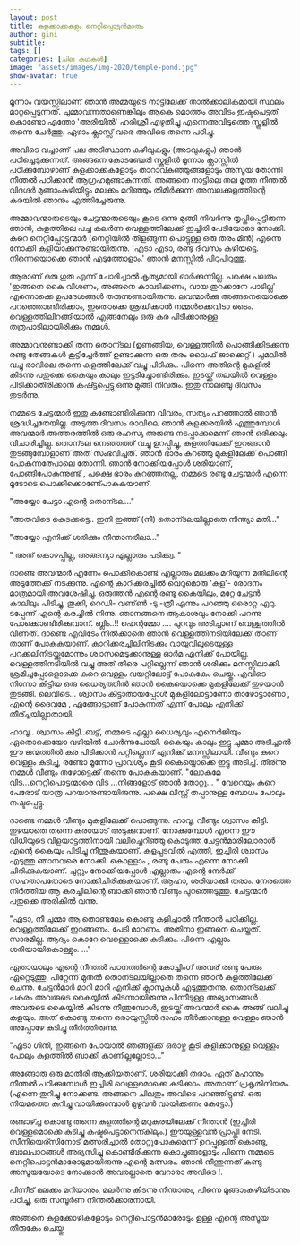 ```yaml
---
layout: post
title: കുളക്കാക്കകളും നെറ്റിപ്പൊട്ടന്‍മാരും
author: gini
subtitle: 
tags: []
categories: [ചില കഥകള്‍]
image: "assets/images/img-2020/temple-pond.jpg"
show-avatar: true
---
```

മൂന്നാം വയസ്സിലാണ് ഞാന്‍ അമ്മയുടെ നാട്ടിലേക്ക് താല്‍ക്കാലികമായി സ്ഥലം മാറ്റപ്പെടുന്നത്. ചുമ്മാവന്നതാണെങ്കിലും ആകെ മൊത്തം അവിടം ഇഷ്ടപെട്ടത് കൊണ്ടോ എന്തോ 'അരിയില്‍' ഹരിശ്രീ എഴുതിച്ചു എന്നെഅവിടുത്തെ സ്കൂളില്‍ തന്നെ ചേര്‍ത്തു. ഏഴാം ക്ലാസ്സ് വരെ അവിടെ തന്നെ പഠിച്ചു.

അവിടെ വച്ചാണ് പല അടിസ്ഥാന കഴിവുകളും (അടവുകളും) ഞാന്‍ പഠിച്ചെടുക്കുന്നത്. അങ്ങനെ കോടഞ്ചേരി സ്കൂളില്‍ മൂന്നാം ക്ലാസ്സില്‍ പഠിക്കുമ്പോഴാണ് കുളക്കാക്കകളോടും താറാവ്കുഞ്ഞുങ്ങളോടും അസൂയ തോന്നി നീന്തല്‍ പഠിക്കാന്‍ ആഗ്രഹമുണ്ടാകുന്നത്. അങ്ങനെ നാട്ടിലെ തല മൂത്ത നീന്തല്‍ വിദഗ്ദര്‍ മുങ്ങാംകുഴിയിട്ടും മലക്കം മറിഞ്ഞും തിമിര്‍ക്കുന്ന അമ്പലക്കുളത്തിന്റെ കരയില്‍ ഞാനും എത്തിച്ചേരുന്നു.

അമ്മാവന്മാരുടെയും ചേട്ടന്മാരുടെയും കൂടെ ഒന്നു മുങ്ങി നിവര്‍ന്നു തൃപ്തിപ്പെട്ടിരുന്ന ഞാന്‍, കുളത്തിലെ പച്ച കലര്‍ന്ന വെള്ളത്തിലേക്ക് ഇച്ചിരി പേടിയോടെ നോക്കി. കുറെ നെറ്റിപ്പോട്ടന്മാര്‍ (നെറ്റിയില്‍ തിളങ്ങുന്ന പൊട്ടുള്ള ഒരു തരം മീന്‍) എന്നെ നോക്കി കളിയാക്കുന്നുണ്ടായിരുന്നു.
'എടാ എടാ, രണ്ടു ദിവസം കഴിയട്ടെ. നിന്നെയൊക്കെ ഞാന്‍ എടുത്തോളാം.' ഞാന്‍ മനസ്സില്‍ പിറുപിറുത്തു.

ആരാണ് ഒരു ഗുരു എന്ന് ചോദിച്ചാല്‍ കൃത്യമായി ഓര്‍ക്കുന്നില്ല. പക്ഷെ പലരും 'ഇങ്ങനെ കൈ വീശണം, അങ്ങനെ കാലടിക്കണം, വായ തുറക്കാനേ പാടില്ല' എന്നൊക്കെ ഉപദേശങ്ങള്‍ തരുന്നുണ്ടായിരുന്നു. ലവന്മാര്‍ക്കു അങ്ങനെയൊക്കെ പറഞ്ഞൊണ്ടിരിക്കാം, ഇതൊക്കെ ശ്രദ്ധിക്കാന്‍ നമ്മള്‍ക്കെവിടാ ടൈം. വെള്ളത്തിലിറങ്ങിയാല്‍ എങ്ങനേലും ഒരു കര പിടിക്കാനുള്ള തത്രപാടിലായിരിക്കും നമ്മള്‍.

അമ്മാവനുണ്ടാക്കി തന്ന തൊന്ടല (ഉണങ്ങിയ, വെള്ളത്തില്‍ പൊങ്ങിക്കിടക്കുന്ന രണ്ടു തേങ്ങകള്‍ കൂട്ടിച്ചേര്‍ത്ത് ഉണ്ടാക്കുന്ന ഒരു തരം ലൈഫ് ജാക്കെറ്റ്‌ ) ചുമലില്‍ വച്ചു രാവിലെ തന്നെ കുളത്തിലേക്ക് വച്ചു പിടിക്കും. പിന്നെ അതിന്റെ മുകളില്‍ കിടന്നു പതുക്കെ കൈയും കാലും ഇട്ടടിച്ചോണ്ടിരിക്കും. ഇടയ്ക്ക് തലയില്‍ വെള്ളം പിടിക്കാതിരിക്കാന്‍ കഷ്ട്ടപ്പെട്ടു ഒന്നു മുങ്ങി നിവരും. ഇതു നാലഞ്ചു ദിവസം തുടര്‍ന്നു.

നമ്മടെ ചേട്ടന്മാര്‍ ഇതു കണ്ടോണ്ടിരിക്കുന്ന വിവരം, സത്യം പറഞ്ഞാല്‍ ഞാന്‍ ശ്രദ്ധിച്ചതേയില്ല. അടുത്ത ദിവസം രാവിലെ ഞാന്‍ കുളക്കരയില്‍ എത്തുമ്പോള്‍ അവന്മാര്‍ അത്തരത്തില്‍ ഒരു രഹസ്യ അജണ്ട നടപ്പാക്കുമെന്ന് ഞാന്‍ ഒരിക്കലും വിചാരിച്ചില്ല. തൊന്ടല നെഞ്ഞത്ത് വച്ചു ഉറപ്പിച്ചു, കുളത്തിലേക്ക് ഇറങ്ങാന്‍ തുടങ്ങുമ്പോളാണ് അത് സംഭവിച്ചത്. ഞാന്‍ ഭാരം കുറഞ്ഞു മുകളിലേക്ക് പൊങ്ങി പോകുന്നത്പോലെ തോന്നി. ഞാന്‍ നോക്കിയപ്പോള്‍ ശരിയാണ്, പോങ്ങിപോകുന്നുണ്ട് , പക്ഷെ ഭാരം കുറഞ്ഞതല്ല, നമ്മടെ രണ്ടു ചേട്ടന്മാര്‍ എന്നെ മൂടോടെ പൊക്കിക്കൊണ്ട്പോകുകയാണ്.

"അയ്യോ ചേട്ടാ എന്റെ തൊന്ടല..."

"അതവിടെ കെടക്കട്ടെ.. ഇനി ഇഞ്ഞ് (നീ) തൊന്ടലയില്ലാതെ നീന്ത്യാ മതി..."

"അയ്യോ എനിക്ക് ശരിക്കും നീന്താനരീലാ..."

" അത് കൊഴപ്പില്ല, അങ്ങന്യാ എല്ലാരും പടിക്ക്വ. "

ദാണ്ടെ അവന്മാര്‍ എന്നേം പൊക്കികൊണ്ട് എല്ലാരും മലക്കം മറിയുന്ന മതിലിന്റെ അടുത്തേക്ക് നടക്കുന്നു. എന്റെ കാറിക്കരച്ചില്‍ വെറുമൊരു 'കുള'- രോദനം മാത്രമായി അവശേഷിച്ചു. ഒരുത്തന്‍ എന്റെ രണ്ടു കൈയിലും, മറ്റേ ചേട്ടന്‍ കാലിലും പിടിച്ചു, തൂക്കി, റെഡി- വണ്ണ്‍ -ടു -ത്രീ എന്നും പറഞ്ഞു ഒരൊറ്റ ഏറു. ടപ്പേന്ന് എന്റെ കരച്ചില്‍ നിന്നു. ഞാനങ്ങനെ ആകാശവും നോക്കി പറന്നു പോക്കൊണ്ടിരിക്കുവാന്. ബ്ലിം..!! ഹെന്റമ്മോ .... പുറവും അടിച്ചാണ് വെള്ളത്തില്‍ വീണത്‌.
ദാണ്ടെ എവിടേം നില്‍ക്കാതെ ഞാന്‍ വെള്ളത്തിനടിയിലേക്ക്‌ താണ് താണ് പോകുകയാണ്. കാറിക്കരച്ചിലിനിടക്കും വായുവിലൂടെയുള്ള പറക്കലിനിടയ്ക്കുമോന്നും ശ്വാസമെടുക്കാനുള്ള ഓര്‍മ എനിക്ക് പോയില്ല. വെള്ളത്തിനടിയില്‍ വച്ചു അത് തീരെ പറ്റില്ലെന്ന് ഞാന്‍ ശരിക്കും മനസ്സിലാക്കി. ശ്രമിച്ചപ്പോളൊക്കെ കുറെ വെള്ളം വയറ്റിലോട്ട് പോകുകേം ചെയ്തു. എവിടെ നിന്നോ കിട്ടിയ ഒരു ധൈര്യത്തില്‍ ഞാന്‍ കൈയൊക്കെ മുകളിലേക്ക് തുഴയാന്‍ തുടങ്ങി.
ലെവിടെ... ശ്വാസം കിട്ടാതായപ്പോള്‍ മുകളിലോട്ടാണോ താഴോട്ടാണോ , എന്റെ ദൈവമേ , എങ്ങോട്ടാണ് പോകുന്നത് എന്ന് പോലും എനിക്ക് തീര്ച്ചയില്ലാതായി.

ഹാവൂ.. ശ്വാസം കിട്ടി..ബട്ട്‌, നമ്മടെ എല്ലാ ധൈര്യവും എനെര്‍ജിയും ഏതൊക്കെയോ വഴിയില്‍ ചോര്‍ന്നുപോയി. കൈയും കാലും ഇട്ടു ചുമ്മാ അടിച്ചാല്‍ ഈ ജന്മത്തില്‍ കര പിടിക്കാന്‍ പറ്റില്ലെന്ന് എനിക്ക് മനസ്സിലായി. വീണ്ടും കുറെ വെള്ളം കുടിച്ചു, രണ്ടോ മൂന്നോ പ്രാവശ്യം കൂടി കൈയ്യൊക്കെ ഇട്ടു അടിച്ച്. തീര്ന്നു നമ്മള്‍ വീണ്ടും തഴോട്ടെക്ക് തന്നെ പോകുകയാണ്.
"ലോകമേ വിട...നെറ്റിപൊട്ടന്മാരെ വിട ...നിങ്ങളോട് ഞാന്‍ തോറ്റു... " വേറെയും കുറെ പേരോട് യാത്ര പറയാനുണ്ടായിരുന്നു. പക്ഷെ ലിസ്റ്റ് തപ്പാനുള്ള ബോധം പോലും നഷ്ടപ്പെട്ടു.

ദാണ്ടെ നമ്മള്‍ വീണ്ടും മുകളിലേക്ക് പൊങ്ങുന്നു. ഹാവൂ, വീണ്ടും ശ്വാസം കിട്ടി. തുഴയാതെ തന്നെ കരയോട് അടുക്കുവാണ്. നോക്കുമ്പോള്‍ എന്നെ ഈ വിധിയുടെ വിളയാട്ടത്തിനായി വലിച്ചെറിഞ്ഞു കൊടുത്ത ചേട്ടന്‍മാരിലോരാള്‍ എന്റെ കൈയും പിടിച്ചു നീന്തുകയാണ്. കുളപ്പടവില്‍ എത്തി, ഇച്ചിരി ശ്വാസം എടുത്തു ഞാനവരെ നോക്കി. കൊള്ളാം , രണ്ടു പേരും എന്നെ നോക്കി ചിരിക്കുകയാണ്. ചുറ്റും നോക്കിയപ്പോള്‍ എല്ലാരും എന്റെ നേര്‍ക്ക്‌ സഹതാപതോടെ നോക്കിചിരിക്കുകയാണ്.
ആഹാ, ശരിയാക്കി തരാം. നേരത്തെ നിര്‍ത്തിയ ആ കരച്ചിലിന്റെ ബാക്കി ഞാന്‍ വീണ്ടും പുറത്തെടുത്തു. ചേട്ടന്മാര്‍ പതുക്കെ അരികില്‍ വന്നു.

"എടാ, നീ ചുമ്മാ ആ തൊണ്ടലേം കൊണ്ടു കളിച്ചാല്‍ നീന്താന്‍ പഠിക്കില്ല. വെള്ളത്തിലേക്ക്‌ ഇറങ്ങണം. പേടി മാറണം. അതിനാ ഇങ്ങനെ ചെയ്തത്. സാരമില്ല. ആദ്യം കൊറേ വെള്ളൊക്കെ കുടിക്കും. പിന്നെ എല്ലാം ശരിയായികൊള്ളും. ..."

ഏതായാലും എന്റെ നീന്തല്‍ പഠനത്തിന്റെ കോച്ചിംഗ് അവര് രണ്ടു പേരും ഏറ്റെടുത്തു. പിറ്റേന്ന് മുതല്‍ തൊന്ടലയില്ലാതെ തന്നെ ഞാന്‍ കുളത്തിലേക്ക് ചെന്നു. ചേട്ടന്‍മാര്‍ മാറി മാറി എനിക്ക് ക്ലാസുകള്‍ എടുത്തുതന്നു. തൊന്ടലക്ക് പകരം അവരുടെ കൈയ്യില്‍ കിടന്നായിരുന്നു പിന്നീടുള്ള അഭ്യാസങ്ങള്‍ . അവരുടെ കൈയ്യില്‍ കിടന്നു നീന്തുമ്പോള്‍, ഇടയ്ക്ക് അവന്മാര്‍ കൈ അങ്ങ് വലിച്ചു കളയും. അത് കൊണ്ടു തന്നെ ഒരായുസ്സില്‍ ദാഹം തീര്‍ക്കാനുള്ള വെള്ളം ഞാന്‍ അപ്പോഴേ കുടിച്ചു തീര്‍ത്തിരുന്നു.

"എടാ ഗിനി, ഇങ്ങനെ പോയാല്‍ ഞങ്ങള്ക്ക് ഒരാഴ്ച കൂടി കുളിക്കാനുള്ള വെള്ളം പോലും കുളത്തില്‍ ബാക്കി കാണില്ലല്ലോടാ..."

അങ്ങോരു ഒരു മാതിരി ആക്കിയതാണ്. ശരിയാക്കി തരാം. ഏത് മഹാനും നീന്തല്‍ പഠിക്കുമ്പോള്‍ ഇച്ചിരി വെള്ളമൊക്കെ കുടിക്കാം. അതാണ്‌ പ്രകൃതിനിയമം.(എന്നെ തുറിച്ചു നോക്കണ്ട. അങ്ങനെ ചിലതും അവിടെ പറഞ്ഞിട്ടുണ്ട്. ഒരു നിയമത്തെ കുറിച്ചു വായിക്കുമ്പോള്‍ മുഴുവന്‍ വായിക്കണം കേട്ടോ.)

രണ്ടാഴ്ച്ച കൊണ്ടു തന്നെ കുളത്തിന്റെ മറുകരയിലേക്ക് നീന്താന്‍ (ഇച്ചിരി വെള്ളമൊക്കെ കുടിച്ചു കഷ്ടപെട്ടാനെന്കിലും.) ഈയുള്ളവന്‍ പ്രാപ്തി നേടി. സീനിയെര്സിനോട് മത്സരിച്ചാല്‍ തോറ്റുപോകുമെന്ന് ഉറപ്പുള്ളത് കൊണ്ടു, ബാലപാഠങ്ങള്‍ അഭ്യസിച്ചു കൊണ്ടിരിക്കുന്ന കൊച്ചുങ്ങളോടും പിന്നെ നമ്മടെ നെറ്റിപൊട്ടന്‍മാരോടുമായിരുന്നു എന്റെ മത്സരം. ഞാന്‍ നീന്തുന്നത് കണ്ടു അസൂയയോടെ നോക്കാന്‍ അവരല്ലാതെ വേറാരാ അവിടെ !.

പിന്നീട് മലക്കം മറിയാനും, മലര്‍ന്നു കിടന്നു നീന്താനും, പിന്നെ മുങ്ങാംകുഴിയിടാനും പഠിച്ചു, ഒരു സമ്പൂര്‍ണ നീന്തല്‍ക്കാരനായി.

അങ്ങനെ കുളക്കോഴികളോടും നെറ്റിപൊട്ടന്‍മാരോടും ഉള്ള എന്റെ അസൂയ തീരുകേം ചെയ്തു